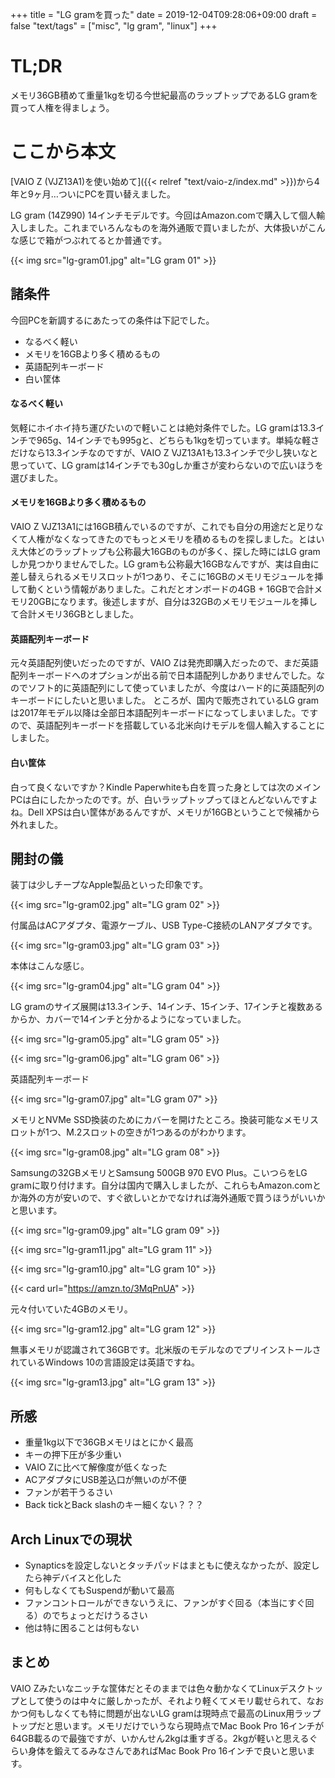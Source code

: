 +++
title = "LG gramを買った"
date = 2019-12-04T09:28:06+09:00
draft = false
"text/tags" = ["misc", "lg gram", "linux"]
+++

# TL;DR

メモリ36GB積めて重量1kgを切る今世紀最高のラップトップであるLG gramを買って人権を得ましょう。

# ここから本文

[VAIO Z (VJZ13A1)を使い始めて]({{< relref "text/vaio-z/index.md" >}})から4年と9ヶ月…ついにPCを買い替えました。

LG gram (14Z990) 14インチモデルです。今回はAmazon.comで購入して個人輸入しました。これまでいろんなものを海外通販で買いましたが、大体扱いがこんな感じで箱がつぶれてるとか普通です。

{{< img src="lg-gram01.jpg" alt="LG gram 01" >}}

## 諸条件

今回PCを新調するにあたっての条件は下記でした。

- なるべく軽い
- メモリを16GBより多く積めるもの
- 英語配列キーボード
- 白い筐体

#### なるべく軽い

気軽にホイホイ持ち運びたいので軽いことは絶対条件でした。LG gramは13.3インチで965g、14インチでも995gと、どちらも1kgを切っています。単純な軽さだけなら13.3インチなのですが、VAIO Z VJZ13A1も13.3インチで少し狭いなと思っていて、LG gramは14インチでも30gしか重さが変わらないので広いほうを選びました。

#### メモリを16GBより多く積めるもの

VAIO Z VJZ13A1には16GB積んでいるのですが、これでも自分の用途だと足りなくて人権がなくなってきたのでもっとメモリを積めるものを探しました。とはいえ大体どのラップトップも公称最大16GBのものが多く、探した時にはLG gramしか見つかりませんでした。LG gramも公称最大16GBなんですが、実は自由に差し替えられるメモリスロットが1つあり、そこに16GBのメモリモジュールを挿して動くという情報がありました。これだとオンボードの4GB + 16GBで合計メモリ20GBになります。後述しますが、自分は32GBのメモリモジュールを挿して合計メモリ36GBとしました。

#### 英語配列キーボード

元々英語配列使いだったのですが、VAIO Zは発売即購入だったので、まだ英語配列キーボードへのオプションが出る前で日本語配列しかありませんでした。なのでソフト的に英語配列にして使っていましたが、今度はハード的に英語配列のキーボードにしたいと思いました。
ところが、国内で販売されているLG gramは2017年モデル以降は全部日本語配列キーボードになってしまいました。ですので、英語配列キーボードを搭載している北米向けモデルを個人輸入することにしました。

#### 白い筐体

白って良くないですか？Kindle Paperwhiteも白を買った身としては次のメインPCは白にしたかったのです。が、白いラップトップってほとんどないんですよね。Dell XPSは白い筐体があるんですが、メモリが16GBということで候補から外れました。

## 開封の儀

装丁は少しチープなApple製品といった印象です。

{{< img src="lg-gram02.jpg" alt="LG gram 02" >}}

付属品はACアダプタ、電源ケーブル、USB Type-C接続のLANアダプタです。

{{< img src="lg-gram03.jpg" alt="LG gram 03" >}}

本体はこんな感じ。

{{< img src="lg-gram04.jpg" alt="LG gram 04" >}}

LG gramのサイズ展開は13.3インチ、14インチ、15インチ、17インチと複数あるからか、カバーで14インチと分かるようになっていました。

{{< img src="lg-gram05.jpg" alt="LG gram 05" >}}

{{< img src="lg-gram06.jpg" alt="LG gram 06" >}}

英語配列キーボード

{{< img src="lg-gram07.jpg" alt="LG gram 07" >}}

メモリとNVMe SSD換装のためにカバーを開けたところ。換装可能なメモリスロットが1つ、M.2スロットの空きが1つあるのがわかります。

{{< img src="lg-gram08.jpg" alt="LG gram 08" >}}

Samsungの32GBメモリとSamsung 500GB 970 EVO Plus。こいつらをLG gramに取り付けます。自分は国内で購入しましたが、これらもAmazon.comとか海外の方が安いので、すぐ欲しいとかでなければ海外通販で買うほうがいいかと思います。

{{< img src="lg-gram09.jpg" alt="LG gram 09" >}}

{{< img src="lg-gram11.jpg" alt="LG gram 11" >}}

{{< img src="lg-gram10.jpg" alt="LG gram 10" >}}

{{< card url="https://amzn.to/3MqPnUA" >}}

元々付いていた4GBのメモリ。

{{< img src="lg-gram12.jpg" alt="LG gram 12" >}}

無事メモリが認識されて36GBです。北米版のモデルなのでプリインストールされているWindows 10の言語設定は英語ですね。

{{< img src="lg-gram13.jpg" alt="LG gram 13" >}}

## 所感

- 重量1kg以下で36GBメモリはとにかく最高
- キーの押下圧が多少重い
- VAIO Zに比べて解像度が低くなった
- ACアダプタにUSB差込口が無いのが不便
- ファンが若干うるさい
- Back tickとBack slashのキー細くない？？？

## Arch Linuxでの現状

- Synapticsを設定しないとタッチパッドはまともに使えなかったが、設定したら神デバイスと化した
- 何もしなくてもSuspendが動いて最高
- ファンコントロールができないうえに、ファンがすぐ回る（本当にすぐ回る）のでちょっとだけうるさい
- 他は特に困ることは何もない

## まとめ

VAIO Zみたいなニッチな筐体だとそのままでは色々動かなくてLinuxデスクトップとして使うのは中々に厳しかったが、それより軽くてメモリ載せられて、なおかつ何もしなくても特に問題が出ないLG gramは現時点で最高のLinux用ラップトップだと思います。メモリだけでいうなら現時点でMac Book Pro 16インチが64GB載るので最強ですが、いかんせん2kgは重すぎる。2kgが軽いと思えるぐらい身体を鍛えてるみなさんであればMac Book Pro 16インチで良いと思います。

